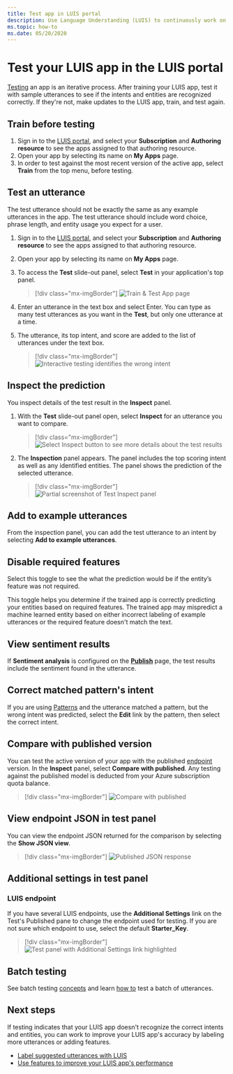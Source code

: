 ```yaml
---
title: Test app in LUIS portal
description: Use Language Understanding (LUIS) to continuously work on your application to refine it and improve its language understanding.
ms.topic: how-to
ms.date: 05/20/2020
---
```


# Test your LUIS app in the LUIS portal

[Testing](luis-concept-test.md) an app is an iterative process. After training your LUIS app, test it with sample utterances to see if the intents and entities are recognized correctly. If they're not, make updates to the LUIS app, train, and test again.

<!-- anchors for H2 name changes -->
<a name="train-your-app"></a>
<a name="test-your-app"></a>
<a name="access-the-test-page"></a>
<a name="luis-interactive-testing"></a>

## Train before testing

1. Sign in to the [LUIS portal](https://www.luis.ai), and select your **Subscription** and **Authoring resource** to see the apps assigned to that authoring resource.
1. Open your app by selecting its name on **My Apps** page.
1. In order to test against the most recent version of the active app, select **Train** from the top menu, before testing.

## Test an utterance

The test utterance should not be exactly the same as any example utterances in the app. The test utterance should include word choice, phrase length, and entity usage you expect for a user.

1. Sign in to the [LUIS portal](https://www.luis.ai), and select your **Subscription** and **Authoring resource** to see the apps assigned to that authoring resource.
1. Open your app by selecting its name on **My Apps** page.

1. To access the **Test** slide-out panel, select **Test** in your application's top panel.

    > [!div class="mx-imgBorder"]
    > ![Train & Test App page](./media/luis-how-to-interactive-test/test.png)

1. Enter an utterance in the text box and select Enter. You can type as many test utterances as you want in the **Test**, but only one utterance at a time.

1. The utterance, its top intent, and score are added to the list of utterances under the text box.

    > [!div class="mx-imgBorder"]
    > ![Interactive testing identifies the wrong intent](./media/luis-how-to-interactive-test/test-weather-1.png)

## Inspect the prediction

You inspect details of the test result in the **Inspect** panel.

1. With the **Test** slide-out panel open, select **Inspect** for an utterance you want to compare.

    > [!div class="mx-imgBorder"]
    > ![Select Inspect button to see more details about the test results](./media/luis-how-to-interactive-test/inspect.png)

1. The **Inspection** panel appears. The panel includes the top scoring intent as well as any identified entities. The panel shows the prediction of the selected utterance.

    > [!div class="mx-imgBorder"]
    > ![Partial screenshot of Test Inspect panel](./media/luis-how-to-interactive-test/inspect-panel.png)

## Add to example utterances

From the inspection panel, you can add the test utterance to an intent by selecting **Add to example utterances**.

## Disable required features

Select this toggle to see the what the prediction would be if the entity’s feature was not required.

This toggle helps you determine if the trained app is correctly predicting your entities based on required features. The trained app may mispredict a machine learned entity based on either incorrect labeling of example utterances or the required feature doesn't match the text.

## View sentiment results

If **Sentiment analysis** is configured on the **[Publish](luis-how-to-publish-app.md#enable-sentiment-analysis)** page, the test results include the sentiment found in the utterance.

## Correct matched pattern's intent

If you are using [Patterns](luis-concept-patterns.md) and the utterance matched a pattern, but the wrong intent was predicted, select the **Edit** link by the pattern, then select the correct intent.

## Compare with published version

You can test the active version of your app with the published [endpoint](luis-glossary.md#endpoint) version. In the **Inspect** panel, select **Compare with published**. Any testing against the published model is deducted from your Azure subscription quota balance.

> [!div class="mx-imgBorder"]
> ![Compare with published](./media/luis-how-to-interactive-test/inspect-panel-compare.png)

## View endpoint JSON in test panel
You can view the endpoint JSON returned for the comparison by selecting the **Show JSON view**.

> [!div class="mx-imgBorder"]
> ![Published JSON response](./media/luis-how-to-interactive-test/inspect-panel-compare-json.png)

## Additional settings in test panel

### LUIS endpoint

If you have several LUIS endpoints, use the **Additional Settings** link on the Test's Published pane to change the endpoint used for testing. If you are not sure which endpoint to use, select the default **Starter_Key**.

> [!div class="mx-imgBorder"]
> ![Test panel with Additional Settings link highlighted](media/luis-how-to-interactive-test/additional-settings-v3-settings.png)


## Batch testing
See batch testing [concepts](luis-concept-batch-test.md) and learn [how to](luis-how-to-batch-test.md) test a batch of utterances.

## Next steps

If testing indicates that your LUIS app doesn't recognize the correct intents and entities, you can work to improve your LUIS app's accuracy by labeling more utterances or adding features.

* [Label suggested utterances with LUIS](luis-how-to-review-endpoint-utterances.md)
* [Use features to improve your LUIS app's performance](luis-how-to-add-features.md)
